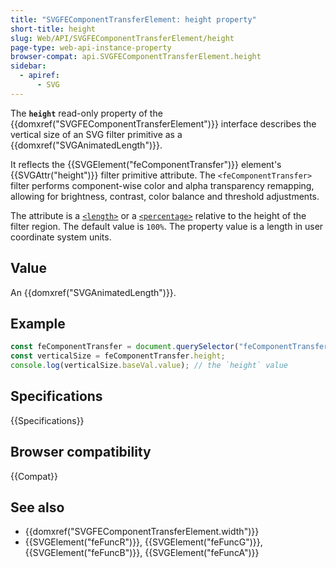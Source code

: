 ```yaml
---
title: "SVGFEComponentTransferElement: height property"
short-title: height
slug: Web/API/SVGFEComponentTransferElement/height
page-type: web-api-instance-property
browser-compat: api.SVGFEComponentTransferElement.height
sidebar:
  - apiref:
      - SVG
---
```


The **`height`** read-only property of the {{domxref("SVGFEComponentTransferElement")}} interface describes the vertical size of an SVG filter primitive as a {{domxref("SVGAnimatedLength")}}.

It reflects the {{SVGElement("feComponentTransfer")}} element's {{SVGAttr("height")}} filter primitive attribute. The `<feComponentTransfer>` filter performs component-wise color and alpha transparency remapping, allowing for brightness, contrast, color balance and threshold adjustments.

The attribute is a [`<length>`](/en-US/docs/Web/SVG/Guides/Content_type#length) or a [`<percentage>`](/en-US/docs/Web/SVG/Guides/Content_type#percentage) relative to the height of the filter region. The default value is `100%`. The property value is a length in user coordinate system units.

## Value

An {{domxref("SVGAnimatedLength")}}.

## Example

```js
const feComponentTransfer = document.querySelector("feComponentTransfer");
const verticalSize = feComponentTransfer.height;
console.log(verticalSize.baseVal.value); // the `height` value
```

## Specifications

{{Specifications}}

## Browser compatibility

{{Compat}}

## See also

- {{domxref("SVGFEComponentTransferElement.width")}}
- {{SVGElement("feFuncR")}}, {{SVGElement("feFuncG")}}, {{SVGElement("feFuncB")}}, {{SVGElement("feFuncA")}}
